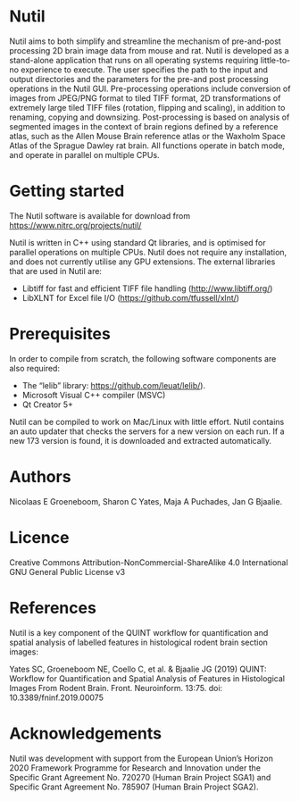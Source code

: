 # Nutil
Nutil aims to both simplify and streamline the mechanism of pre-and-post processing 2D brain image data from mouse and rat. Nutil is developed as a stand-alone application that runs on all operating systems requiring little-to-no experience to execute. The user specifies the path to the input and output directories and the parameters for the pre-and post processing operations in the Nutil GUI. Pre-processing operations include conversion of images from JPEG/PNG format to tiled TIFF format, 2D transformations of extremely large tiled TIFF files (rotation, flipping and scaling), in addition to renaming, copying and downsizing. Post-processing is based on analysis of segmented images in the context of brain regions defined by a reference atlas, such as the Allen Mouse Brain reference atlas or the Waxholm Space Atlas of the Sprague Dawley rat brain. All functions operate in batch mode, and operate in parallel on multiple CPUs.
# Getting started

The Nutil software is available for download from https://www.nitrc.org/projects/nutil/

Nutil is written in C++ using standard Qt libraries, and is optimised for parallel operations on multiple CPUs. Nutil does not require any installation, and does not currently utilise any GPU extensions. The external libraries that are used in Nutil are: 
- Libtiff for fast and efficient TIFF file handling (http://www.libtiff.org/)
- LibXLNT for Excel file I/O (https://github.com/tfussell/xlnt/)

# Prerequisites
In order to compile from scratch, the following software components are also required:
- The “lelib” library: https://github.com/leuat/lelib/).
- Microsoft Visual C++ compiler (MSVC)
- Qt Creator 5+

Nutil can be compiled to work on Mac/Linux with little effort.
Nutil contains an auto updater that checks the servers for a new version on each run. If a new 173 version is found, it is downloaded and extracted automatically.

# Authors
Nicolaas E Groeneboom, Sharon C Yates, Maja A Puchades, Jan G Bjaalie. 
# Licence
Creative Commons Attribution-NonCommercial-ShareAlike 4.0 International
GNU General Public License v3

# References
Nutil is a key component of the QUINT workflow for quantification and spatial analysis of labelled features in histological rodent brain section images: 

Yates SC, Groeneboom NE, Coello C, et al. & Bjaalie JG (2019) QUINT: Workflow for Quantification and Spatial Analysis of Features in Histological Images From Rodent Brain. Front. Neuroinform. 13:75. doi: 10.3389/fninf.2019.00075

# Acknowledgements
Nutil was development with support from the European Union’s Horizon 2020 Framework Programme for Research and Innovation under the Specific Grant Agreement No. 720270 (Human Brain Project SGA1) and Specific Grant Agreement No. 785907 (Human Brain Project SGA2).
